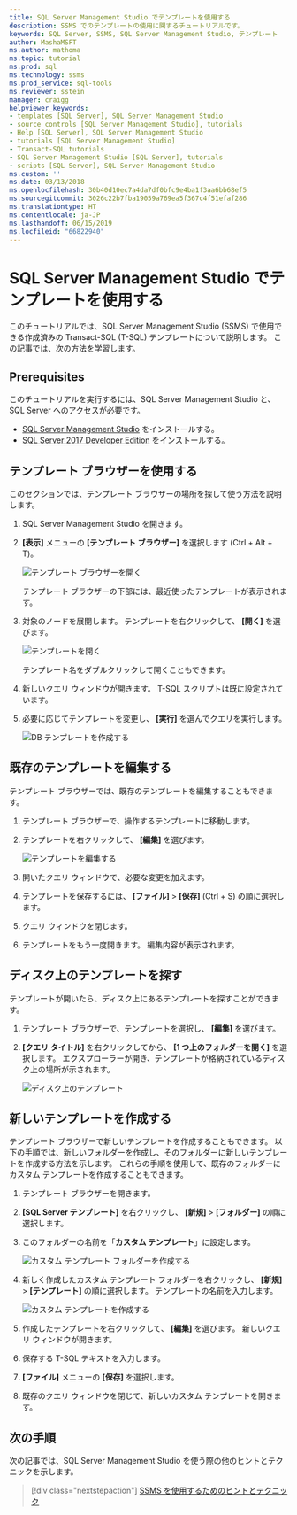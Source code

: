 ```yaml
---
title: SQL Server Management Studio でテンプレートを使用する
description: SSMS でのテンプレートの使用に関するチュートリアルです。
keywords: SQL Server, SSMS, SQL Server Management Studio, テンプレート
author: MashaMSFT
ms.author: mathoma
ms.topic: tutorial
ms.prod: sql
ms.technology: ssms
ms.prod_service: sql-tools
ms.reviewer: sstein
manager: craigg
helpviewer_keywords:
- templates [SQL Server], SQL Server Management Studio
- source controls [SQL Server Management Studio], tutorials
- Help [SQL Server], SQL Server Management Studio
- tutorials [SQL Server Management Studio]
- Transact-SQL tutorials
- SQL Server Management Studio [SQL Server], tutorials
- scripts [SQL Server], SQL Server Management Studio
ms.custom: ''
ms.date: 03/13/2018
ms.openlocfilehash: 30b40d10ec7a4da7df0bfc9e4ba1f3aa6bb68ef5
ms.sourcegitcommit: 3026c22b7fba19059a769ea5f367c4f51efaf286
ms.translationtype: HT
ms.contentlocale: ja-JP
ms.lasthandoff: 06/15/2019
ms.locfileid: "66822940"
---
```

# <a name="use-templates-in-sql-server-management-studio"></a>SQL Server Management Studio でテンプレートを使用する

このチュートリアルでは、SQL Server Management Studio (SSMS) で使用できる作成済みの Transact-SQL (T-SQL) テンプレートについて説明します。 この記事では、次の方法を学習します。

## <a name="prerequisites"></a>Prerequisites

このチュートリアルを実行するには、SQL Server Management Studio と、SQL Server へのアクセスが必要です。

- [SQL Server Management Studio](https://docs.microsoft.com/sql/ssms/download-sql-server-management-studio-ssms) をインストールする。
- [SQL Server 2017 Developer Edition](https://www.microsoft.com/sql-server/sql-server-downloads) をインストールする。

## <a name="use-template-browser"></a>テンプレート ブラウザーを使用する

このセクションでは、テンプレート ブラウザーの場所を探して使う方法を説明します。

1. SQL Server Management Studio を開きます。

2. **[表示]** メニューの **[テンプレート ブラウザー]** を選択します (Ctrl + Alt + T)。

    ![テンプレート ブラウザーを開く](media/templates-ssms/templatebrowser.png)

    テンプレート ブラウザーの下部には、最近使ったテンプレートが表示されます。

3. 対象のノードを展開します。 テンプレートを右クリックして、 **[開く]** を選びます。

    ![テンプレートを開く](media/templates-ssms/opentemplate.png)

    テンプレート名をダブルクリックして開くこともできます。

4. 新しいクエリ ウィンドウが開きます。 T-SQL スクリプトは既に設定されています。

5. 必要に応じてテンプレートを変更し、 **[実行]** を選んでクエリを実行します。

    ![DB テンプレートを作成する](media/templates-ssms/createdbtemplate.png)

## <a name="edit-an-existing-template"></a>既存のテンプレートを編集する

テンプレート ブラウザーでは、既存のテンプレートを編集することもできます。  

1. テンプレート ブラウザーで、操作するテンプレートに移動します。

2. テンプレートを右クリックして、 **[編集]** を選びます。

    ![テンプレートを編集する](media/templates-ssms/edittemplate.png)

3. 開いたクエリ ウィンドウで、必要な変更を加えます。

4. テンプレートを保存するには、 **[ファイル]**  >  **[保存]** (Ctrl + S) の順に選択します。

5. クエリ ウィンドウを閉じます。

6. テンプレートをもう一度開きます。 編集内容が表示されます。

## <a name="locate-templates-on-disk"></a>ディスク上のテンプレートを探す

テンプレートが開いたら、ディスク上にあるテンプレートを探すことができます。

1. テンプレート ブラウザーで、テンプレートを選択し、 **[編集]** を選びます。

2. **[クエリ タイトル]** を右クリックしてから、 **[1 つ上のフォルダーを開く]** を選択します。 エクスプローラーが開き、テンプレートが格納されているディスク上の場所が示されます。 

   ![ディスク上のテンプレート](media/templates-ssms/templatesondisk.png)
  
## <a name="create-a-new-template"></a>新しいテンプレートを作成する

テンプレート ブラウザーで新しいテンプレートを作成することもできます。 以下の手順では、新しいフォルダーを作成し、そのフォルダーに新しいテンプレートを作成する方法を示します。 これらの手順を使用して、既存のフォルダーにカスタム テンプレートを作成することもできます。 

1. テンプレート ブラウザーを開きます。

2. **[SQL Server テンプレート]** を右クリックし、 **[新規]**  >  **[フォルダー]** の順に選択します。

3. このフォルダーの名前を「**カスタム テンプレート**」に設定します。

    ![カスタム テンプレート フォルダーを作成する](media/templates-ssms/creatingcustomtemplate.png)

4. 新しく作成したカスタム テンプレート フォルダーを右クリックし、 **[新規]**  >  **[テンプレート]** の順に選択します。 テンプレートの名前を入力します。

    ![カスタム テンプレートを作成する](media/templates-ssms/createnewtemplate.png)

5. 作成したテンプレートを右クリックして、 **[編集]** を選びます。 新しいクエリ ウィンドウが開きます。

6. 保存する T-SQL テキストを入力します。 

7. **[ファイル]** メニューの **[保存]** を選択します。

8. 既存のクエリ ウィンドウを閉じて、新しいカスタム テンプレートを開きます。 

## <a name="next-steps"></a>次の手順

次の記事では、SQL Server Management Studio を使う際の他のヒントとテクニックを示します。 

> [!div class="nextstepaction"]
> [SSMS を使用するためのヒントとテクニック](../tutorials/ssms-tricks.md)
